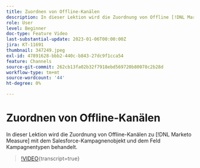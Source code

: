```yaml
---
title: Zuordnen von Offline-Kanälen
description: In dieser Lektion wird die Zuordnung von Offline [!DNL Marketo Measure] Kanälen zum Salesforce-Kampagnenobjekt und zum Feld Kampagnentypen behandelt.
role: User
level: Beginner
doc-type: Feature Video
last-substantial-update: 2023-01-06T00:00:00Z
jira: KT-11691
thumbnail: 347249.jpeg
exl-id: 47891628-bbb2-440c-b843-27dc9f1cca54
feature: Channels
source-git-commit: 262cb13fa02b32f7918ebd569720b80078c2b28d
workflow-type: tm+mt
source-wordcount: '44'
ht-degree: 0%

---
```


# Zuordnen von Offline-Kanälen

In dieser Lektion wird die Zuordnung von Offline-Kanälen zu [!DNL Marketo Measure] mit dem Salesforce-Kampagnenobjekt und dem Feld Kampagnentypen behandelt.

>[!VIDEO](https://video.tv.adobe.com/v/347249/?learn=on){transcript=true}
